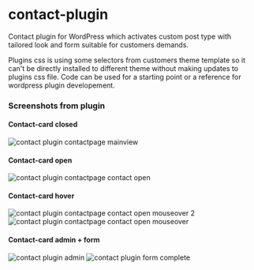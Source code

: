 # contact-plugin
Contact plugin for WordPress which activates custom post type with tailored look and form suitable for customers demands. 

Plugins css is using some selectors from customers theme template so it can't be directly installed to different theme without making updates to plugins css file. Code can be used for a starting point or a reference for wordpress plugin developement.

### Screenshots from plugin

#### Contact-card closed
![contact plugin contactpage mainview](https://user-images.githubusercontent.com/52889983/198013826-ca287f88-d784-482e-874d-190d0fd4a5c5.PNG)
#### Contact-card open
![contact plugin contactpage contact open](https://user-images.githubusercontent.com/52889983/198013820-192868ea-dd01-44d5-b920-9fa18fcc2ec8.PNG)
#### Contact-card hover
![contact plugin contactpage contact open mouseover 2](https://user-images.githubusercontent.com/52889983/198013809-8f3dcca9-e8eb-4b81-b8ce-148b46d8018c.PNG)
![contact plugin contactpage contact open mouseover](https://user-images.githubusercontent.com/52889983/198013815-65193db2-3754-438f-8361-3a529f59d0dc.PNG)

#### Contact-card admin + form
![contact plugin admin](https://user-images.githubusercontent.com/52889983/198013830-9899977a-35bc-4335-997a-89b423873857.PNG)
![contact plugin form complete](https://user-images.githubusercontent.com/52889983/198014660-def05fd1-2c45-4b8f-a064-46927ca01130.png)
